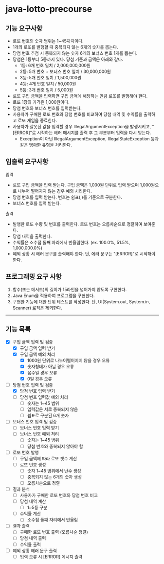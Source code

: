 # java-lotto-precourse

## 기능 요구사항

- 로또 번호의 숫자 범위는 1~45까지이다.
- 1개의 로또를 발행할 때 중복되지 않는 6개의 숫자를 뽑는다.
- 당첨 번호 추첨 시 중복되지 않는 숫자 6개와 보너스 번호 1개를 뽑는다.
- 당첨은 1등부터 5등까지 있다. 당첨 기준과 금액은 아래와 같다.
  - 1등: 6개 번호 일치 / 2,000,000,000원
  - 2등: 5개 번호 + 보너스 번호 일치 / 30,000,000원
  - 3등: 5개 번호 일치 / 1,500,000원
  - 4등: 4개 번호 일치 / 50,000원
  - 5등: 3개 번호 일치 / 5,000원
- 로또 구입 금액을 입력하면 구입 금액에 해당하는 만큼 로또를 발행해야 한다.
- 로또 1장의 가격은 1,000원이다.
- 당첨 번호와 보너스 번호를 입력받는다.
- 사용자가 구매한 로또 번호와 당첨 번호를 비교하여 당첨 내역 및 수익률을 출력하고 로또 게임을 종료한다.
- 사용자가 잘못된 값을 입력할 경우 IllegalArgumentException을 발생시키고, "[ERROR]"로 시작하는 에러 메시지를 출력 후 그 부분부터 입력을 다시 받는다.
  - Exception이 아닌 IllegalArgumentException, IllegalStateException 등과 같은 명확한 유형을 처리한다.


## 입출력 요구사항

입력

- 로또 구입 금액을 입력 받는다. 구입 금액은 1,000원 단위로 입력 받으며 1,000원으로 나누어 떨어지지 않는 경우 예외 처리한다.
- 당첨 번호를 입력 받는다. 번호는 쉼표(,)를 기준으로 구분한다.
- 보너스 번호를 입력 받는다.

출력

- 발행한 로또 수량 및 번호를 출력한다. 로또 번호는 오름차순으로 정렬하여 보여준다.
- 당첨 내역을 출력한다.
- 수익률은 소수점 둘째 자리에서 반올림한다. (ex. 100.0%, 51.5%, 1,000,000.0%)
- 예외 상황 시 에러 문구를 출력해야 한다. 단, 에러 문구는 "[ERROR]"로 시작해야 한다.

## 프로그래밍 요구 사항

1. 함수(또는 메서드)의 길이가 15라인을 넘어가지 않도록 구현한다.
2. Java Enum을 적용하여 프로그램을 구현한다.
3. 구현한 기능에 대한 단위 테스트를 작성한다. 단, UI(System.out, System.in, Scanner) 로직은 제외한다.


----------------------

## 기능 목록

- [X] 구입 금액 입력 및 검증
  - [X] 구입 금액 입력 받기
  - [X] 구입 금액 예외 처리
    - [X] 1000원 단위로 나누어떨어지지 않을 경우 오류
    - [X] 숫자형태가 아닐 경우 오류
    - [X] 음수일 경우 오류
    - [X] 0일 경우 오류
    
- [ ] 당첨 번호 입력 및 검증
  - [X] 당첨 번호 입력 받기
  - [ ] 당첨 번호 입력값 예외 처리
    - [ ] 숫자는 1~45 범위
    - [ ] 입력값은 서로 중복되지 않음
    - [ ] 쉼표로 구분된 6개 숫자
    
- [ ] 보너스 번호 입력 및 검증
  - [ ] 보너스 번호 입력 받기
  - [ ] 보너스 번호 예외 처리
    - [ ] 숫자는 1~45 범위
    - [ ] 당첨 번호와 중복되지 않아야 함

- [ ] 로또 번호 발행
  - [ ] 구입 금액에 따라 로또 갯수 계산
  - [ ] 로또 번호 생성
    - [ ] 숫자 1~45 범위에서 난수 생성
    - [ ] 중복되지 않는 6개의 숫자 생성
    - [ ] 오름차순으로 정렬

- [ ] 결과 분석
  - [ ] 사용자가 구매한 로또 번호와 당첨 번호 비교
  - [ ] 당첨 내역 계산
    - [ ] 1~5등 구분
  - [ ] 수익률 계산
    - [ ] 소수점 둘째 자리에서 반올림

- [ ] 결과 출력
  - [ ] 구매한 로또 번호 출력 (오름차순 정렬)
  - [ ] 당첨 내역 출력
  - [ ] 수익률 출력

- [ ] 예외 상황 에러 문구 출력
  - [ ] 입력 오류 시 [ERROR] 메시지 출력
